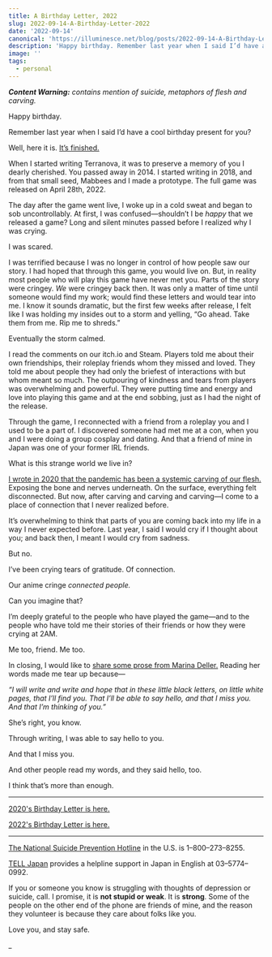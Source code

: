 ```yaml
---
title: A Birthday Letter, 2022
slug: 2022-09-14-A-Birthday-Letter-2022
date: '2022-09-14'
canonical: 'https://illuminesce.net/blog/posts/2022-09-14-A-Birthday-Letter-2022/'
description: 'Happy birthday. Remember last year when I said I’d have a cool birthday present for you?'
image: ''
tags:
  - personal
---
```


_**Content Warning:** contains mention of suicide, metaphors of flesh and carving._

Happy birthday.

Remember last year when I said I’d have a cool birthday present for you?

Well, here it is. [It’s finished.](https://playterranova.com/)

When I started writing Terranova, it was to preserve a memory of you I dearly cherished. You passed away in 2014. I started writing in 2018, and from that small seed, Mabbees and I made a prototype. The full game was released on April 28th, 2022.

The day after the game went live, I woke up in a cold sweat and began to sob uncontrollably. At first, I was confused—shouldn’t I be _happy_ that we released a game? Long and silent minutes passed before I realized why I was crying.

I was scared.

I was terrified because I was no longer in control of how people saw our story. I had hoped that through this game, you would live on. But, in reality most people who will play this game have never met you. Parts of the story were cringey. _We_ were cringey back then. It was only a matter of time until someone would find my work; would find these letters and would tear into me. I know it sounds dramatic, but the first few weeks after release, I felt like I was holding my insides out to a storm and yelling, “Go ahead. Take them from me. Rip me to shreds.”

Eventually the storm calmed.

I read the comments on our itch.io and Steam. Players told me about their own friendships, their roleplay friends whom they missed and loved. They told me about people they had only the briefest of interactions with but whom meant so much. The outpouring of kindness and tears from players was overwhelming and powerful. They were putting time and energy and love into playing this game and at the end sobbing, just as I had the night of the release.

Through the game, I reconnected with a friend from a roleplay you and I used to be a part of. I discovered someone had met me at a con, when you and I were doing a group cosplay and dating. And that a friend of mine in Japan was one of your former IRL friends.

What is this strange world we live in?

[I wrote in 2020 that the pandemic has been a systemic carving of our flesh.](/posts/2020-09-14-A-Birthday-Letter-2020.html) Exposing the bone and nerves underneath. On the surface, everything felt disconnected. But now, after carving and carving and carving—I come to a place of connection that I never realized before.

It’s overwhelming to think that parts of you are coming back into my life in a way I never expected before. Last year, I said I would cry if I thought about you; and back then, I meant I would cry from sadness.

But no.

I’ve been crying tears of gratitude. Of connection.

Our anime cringe _connected people._

Can you imagine that?

I’m deeply grateful to the people who have played the game—and to the people who have told me their stories of their friends or how they were crying at 2AM.

Me too, friend. Me too.

In closing, I would like to [share some prose from Marina Deller.](https://www.babyteethjournal.com/home/marinadeller) Reading her words made me tear up because—

_“I will write and write and hope that in these little black letters, on little white pages, that I’ll find you. That I’ll be able to say hello, and that I miss you. And that I’m thinking of you.”_

She’s right, you know.

Through writing, I was able to say hello to you.

And that I miss you.

And other people read my words, and they said hello, too.

I think that’s more than enough.

---

[2020's Birthday Letter is here.](/blog/posts/2020-09-14-A-Birthday-Letter-2020/)

[2022's Birthday Letter is here.](/blog/posts/2022-09-14-A-Birthday-Letter-2022/)

---

[The National Suicide Prevention Hotline](https://suicidepreventionlifeline.org/) in the U.S. is 1–800–273–8255.

[TELL Japan](https://telljp.com/lifeline/) provides a helpline support in Japan in English at 03–5774–0992.

If you or someone you know is struggling with thoughts of depression or suicide, call. I promise, it is **not stupid or weak**. It is **strong**. Some of the people on the other end of the phone are friends of mine, and the reason they volunteer is because they care about folks like you.

Love you, and stay safe.

_

